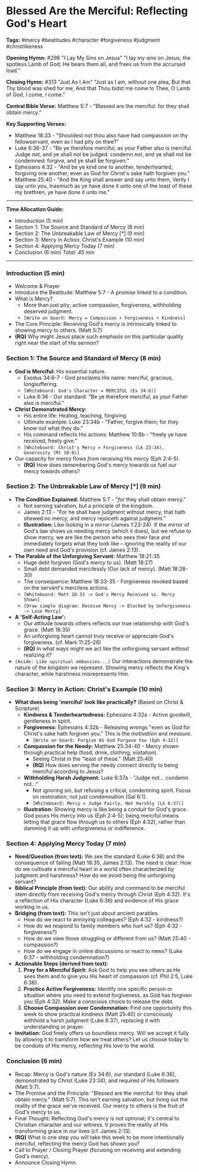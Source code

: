 # Blessed Are the Merciful: Reflecting God's Heart

**Tags:** #mercy #beatitudes #character #forgiveness #judgment #christlikeness

**Opening Hymn:** #298 "I Lay My Sins on Jesus"
"I lay my sins on Jesus, the spotless Lamb of God; He bears them all, and frees us from the accursed load."

**Closing Hymn:** #313 "Just As I Am"
"Just as I am, without one plea, But that Thy blood was shed for me, And that Thou bidst me come to Thee, O Lamb of God, I come, I come."

**Central Bible Verse:** Matthew 5:7 - "Blessed are the merciful: for they shall obtain mercy."

**Key Supporting Verses:**
*   Matthew 18:33 - "Shouldest not thou also have had compassion on thy fellowservant, even as I had pity on thee?"
*   Luke 6:36-37 - "Be ye therefore merciful, as your Father also is merciful. Judge not, and ye shall not be judged: condemn not, and ye shall not be condemned: forgive, and ye shall be forgiven:"
*   Ephesians 4:32 - "And be ye kind one to another, tenderhearted, forgiving one another, even as God for Christ's sake hath forgiven you."
*   Matthew 25:40 - "And the King shall answer and say unto them, Verily I say unto you, Inasmuch as ye have done it unto one of the least of these my brethren, ye have done it unto me."

---

**Time Allocation Guide:**
*   Introduction (5 min)
*   Section 1: The Source and Standard of Mercy (8 min)
*   Section 2: The Unbreakable Law of Mercy [*] (9 min)
*   Section 3: Mercy in Action: Christ's Example (10 min)
*   Section 4: Applying Mercy Today (7 min)
*   Conclusion (6 min)
*Total: 45 min*

---

### Introduction (5 min)

*   Welcome & Prayer
*   Introduce the Beatitude: Matthew 5:7 - A promise linked to a condition.
*   What is Mercy?
    *   More than just pity; active compassion, forgiveness, withholding deserved judgment.
    *   `[Write on board: Mercy = Compassion + Forgiveness + Kindness]`
*   The Core Principle: Receiving God's mercy is intrinsically linked to showing mercy to others. (Matt 5:7)
*   **(RQ)** Why might Jesus place such emphasis on this particular quality right near the start of His sermon?

### Section 1: The Source and Standard of Mercy (8 min)

*   **God is Merciful:** His essential nature.
    *   Exodus 34:6-7 - God proclaims His name: merciful, gracious, longsuffering.
    *   `[Whiteboard: God's Character = MERCIFUL (Ex 34:6)]`
    *   Luke 6:36 - Our standard: "Be ye therefore merciful, as your Father also is merciful."
*   **Christ Demonstrated Mercy:**
    *   His entire life: Healing, teaching, forgiving.
    *   Ultimate example: Luke 23:34b - "Father, forgive them; for they know not what they do."
    *   His command reflects His actions: Matthew 10:8b - "freely ye have received, freely give."
    *   `[Whiteboard: Christ's Mercy = Forgiveness (Lk 23:34), Generosity (Mt 10:8)]`
*   Our capacity for mercy flows *from* receiving His mercy (Eph 2:4-5).
    *   **(RQ)** How does remembering God's mercy towards us fuel our mercy towards others?

### Section 2: The Unbreakable Law of Mercy [*] (9 min)

*   **The Condition Explained:** Matthew 5:7 - "*for* they shall obtain mercy."
    *   Not earning salvation, but a principle of the kingdom.
    *   James 2:13 - "For he shall have judgment without mercy, that hath shewed no mercy; and mercy rejoiceth against judgment."
    *   **Illustration:** Like looking in a mirror (James 1:23-24). If the mirror of God's law shows us needing mercy (which it does), but we refuse to show mercy, we are like the person who sees their face and immediately forgets what they look like – ignoring the reality of our own need and God's provision (cf. James 2:13).
*   **The Parable of the Unforgiving Servant:** Matthew 18:21-35
    *   Huge debt forgiven (God's mercy to us). (Matt 18:27)
    *   Small debt demanded mercilessly (Our lack of mercy). (Matt 18:28-30)
    *   The consequence: Matthew 18:33-35 - Forgiveness revoked based on the servant's merciless actions.
    *   `[Whiteboard: Matt 18:33 -> God's Mercy Received vs. Mercy Shown]`
    *   `[Draw simple diagram: Receive Mercy -> Blocked by Unforgiveness -> Lose Mercy]`
*   **A 'Self-Acting Law':**
    *   Our attitude towards others reflects our true relationship with God's grace. (Matt 18:35)
    *   An unforgiving heart cannot truly receive or appreciate God's forgiveness. (cf. Mark 11:25-26)
    *   **(RQ)** In what ways might we act like the unforgiving servant without realizing it?
*   `[Aside: Like spiritual embassies...]` Our interactions demonstrate the nature of the kingdom we represent. Showing mercy reflects the King's character, while harshness misrepresents Him.

### Section 3: Mercy in Action: Christ's Example (10 min)

*   **What does being 'merciful' look like practically?** (Based on Christ & Scripture)
    *   **Kindness & Tenderheartedness:** Ephesians 4:32a - Active goodwill, gentleness in spirit.
    *   **Forgiveness:** Ephesians 4:32b - Releasing wrongs "even as God for Christ's sake hath forgiven you." This is the *motivation* and *measure*.
        *   `[Write on board: Forgive AS God Forgave You (Eph 4:32)]`
    *   **Compassion for the Needy:** Matthew 25:34-40 - Mercy shown through practical help (food, drink, clothing, visitation).
        *   Seeing Christ in the "least of these." (Matt 25:40)
        *   **(RQ)** How does serving the needy connect directly to being merciful according to Jesus?
    *   **Withholding Harsh Judgment:** Luke 6:37a - "Judge not... condemn not..."
        *   Not ignoring sin, but refusing a critical, condemning spirit. Focus on restoration, not just condemnation (Gal 6:1).
        *   `[Whiteboard: Mercy = Judge Fairly, Not Harshly (Lk 6:37)]`
    *   **Illustration:** Showing mercy is like being a conduit for God's grace. God pours His mercy into us (Eph 2:4-5); being merciful means letting that grace flow *through* us to others (Eph 4:32), rather than damming it up with unforgiveness or indifference.

### Section 4: Applying Mercy Today (7 min)

*   **Need/Question (from text):** We see the standard (Luke 6:36) and the consequence of failing (Matt 18:35, James 2:13). The need is clear: How do we cultivate a merciful heart in a world often characterized by judgment and harshness? How do we avoid being the unforgiving servant?
*   **Biblical Principle (from text):** Our ability and command to be merciful stem directly from receiving God's mercy through Christ (Eph 4:32). It's a reflection of His character (Luke 6:36) and evidence of His grace working in us.
*   **Bridging (from text):** This isn't just about ancient parables.
    *   How do we react to annoying colleagues? (Eph 4:32 - kindness?)
    *   How do we respond to family members who hurt us? (Eph 4:32 - forgiveness?)
    *   How do we view those struggling or different from us? (Matt 25:40 - compassion?)
    *   How do we engage in online discussions or react to news? (Luke 6:37 - withholding condemnation?)
*   **Actionable Steps (derived from text):**
    1.  **Pray for a Merciful Spirit:** Ask God to help you see others as He sees them and to give you His heart of compassion (cf. Phil 2:5, Luke 6:36).
    2.  **Practice Active Forgiveness:** Identify one specific person or situation where you need to extend forgiveness, as God has forgiven you (Eph 4:32). Make a conscious choice to release the debt.
    3.  **Choose Compassion over Condemnation:** Find one opportunity this week to show practical kindness (Matt 25:40) or consciously withhold a harsh judgment (Luke 6:37), replacing it with understanding or prayer.
*   **Invitation:** God freely offers us boundless mercy. Will we accept it fully by allowing it to transform how we treat others? Let us choose today to be conduits of His mercy, reflecting His love to the world.

### Conclusion (6 min)

*   Recap: Mercy is God's nature (Ex 34:6), our standard (Luke 6:36), demonstrated by Christ (Luke 23:34), and required of His followers (Matt 5:7).
*   The Promise and the Principle: "Blessed are the merciful: for they shall obtain mercy." (Matt 5:7). This isn't earning salvation, but living out the reality of the grace we've received. Our mercy to others is the fruit of God's mercy to us.
*   Final Thought: Reflecting God's mercy is not optional; it's central to Christian character and our witness. It proves the reality of His transforming grace in our lives (cf. James 2:13).
*   **(RQ)** What is one step you will take this week to be more intentionally merciful, reflecting the mercy God has shown you?
*   Call to Prayer / Closing Prayer (focusing on receiving and extending God's mercy).
*   Announce Closing Hymn.